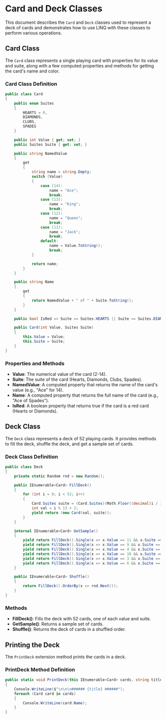 
# Card and Deck Classes

This document describes the `Card` and `Deck` classes used to represent a deck of cards and demonstrates how to use LINQ with these classes to perform various operations.

## Card Class

The `Card` class represents a single playing card with properties for its value and suite, along with a few computed properties and methods for getting the card's name and color.

### Card Class Definition

```csharp
public class Card
{
    public enum Suites
    {
        HEARTS = 0,
        DIAMONDS,
        CLUBS,
        SPADES
    }

    public int Value { get; set; }
    public Suites Suite { get; set; }

    public string NamedValue
    {
        get
        {
            string name = string.Empty;
            switch (Value)
            {
                case (14):
                    name = "Ace";
                    break;
                case (13):
                    name = "King";
                    break;
                case (12):
                    name = "Queen";
                    break;
                case (11):
                    name = "Jack";
                    break;
                default:
                    name = Value.ToString();
                    break;
            }

            return name;
        }
    }

    public string Name
    {
        get
        {
            return NamedValue + " of " + Suite.ToString();
        }
    }

    public bool IsRed => Suite == Suites.HEARTS || Suite == Suites.DIAMONDS;

    public Card(int Value, Suites Suite)
    {
        this.Value = Value;
        this.Suite = Suite;
    }
}
```

### Properties and Methods

- **Value**: The numerical value of the card (2-14).
- **Suite**: The suite of the card (Hearts, Diamonds, Clubs, Spades).
- **NamedValue**: A computed property that returns the name of the card's value (e.g., "Ace" for 14).
- **Name**: A computed property that returns the full name of the card (e.g., "Ace of Spades").
- **IsRed**: A boolean property that returns true if the card is a red card (Hearts or Diamonds).

## Deck Class

The `Deck` class represents a deck of 52 playing cards. It provides methods to fill the deck, shuffle the deck, and get a sample set of cards.

### Deck Class Definition

```csharp
public class Deck
{
    private static Random rnd = new Random();

    public IEnumerable<Card> FillDeck()
    {
        for (int i = 0; i < 52; i++)
        {
            Card.Suites suite = (Card.Suites)(Math.Floor((decimal)i / 13));
            int val = i % 13 + 2;
            yield return (new Card(val, suite));
        }
    }

    internal IEnumerable<Card> GetSample()
    {
        yield return FillDeck().Single(x => x.Value == 11 && x.Suite == Card.Suites.CLUBS);
        yield return FillDeck().Single(x => x.Value == 9 && x.Suite == Card.Suites.DIAMONDS);
        yield return FillDeck().Single(x => x.Value == 4 && x.Suite == Card.Suites.HEARTS);
        yield return FillDeck().Single(x => x.Value == 10 && x.Suite == Card.Suites.SPADES);
        yield return FillDeck().Single(x => x.Value == 3 && x.Suite == Card.Suites.HEARTS);
        yield return FillDeck().Single(x => x.Value == 6 && x.Suite == Card.Suites.HEARTS);
    }

    public IEnumerable<Card> Shuffle()
    {
        return FillDeck().OrderBy(x => rnd.Next());
    }
}
```

### Methods

- **FillDeck()**: Fills the deck with 52 cards, one of each value and suite.
- **GetSample()**: Returns a sample set of cards.
- **Shuffle()**: Returns the deck of cards in a shuffled order.

## Printing the Deck

The `PrintDeck` extension method prints the cards in a deck.

### PrintDeck Method Definition

```csharp
public static void PrintDeck(this IEnumerable<Card> cards, string title)
{
    Console.WriteLine($"\n\n\n###### {title} ######");
    foreach (Card card in cards)
    {
        Console.WriteLine(card.Name);
    }
}
```
